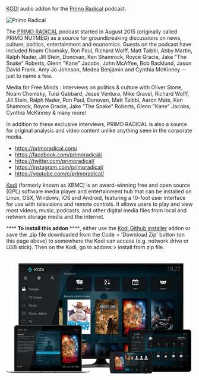 <a href="kodi.tv">KODI<a> audio addon for the <a href="https://www.primoradical.com/">Primo Radical</a> podcast.<br>

<img src="https://is5-ssl.mzstatic.com/image/thumb/Podcasts113/v4/68/6d/f7/686df76c-2424-4929-ec32-6a42bf0a4f49/mza_4331906737896123301.jpg/600x600bb.jpg" width="400" height="400" alt="Primo Radical"><br>

The <a href="https://www.primonutmeg.com/">PRIMO RADICAL</a> podcast started in August 2015 (originally called PRIMO NUTMEG) as a source for groundbreaking discussions on news, culture, politics, entertainment and economics. ​Guests on the podcast have included Noam Chomsky, Ron Paul, Richard Wolff, Matt Taibbi, Abby Martin, Ralph Nader, Jill Stein, Donovan, Ken Shamrock, Royce Gracie, Jake "The Snake" Roberts, Glenn "Kane" Jacobs, John McAffee, Bob Backlund, Jason David Frank, Amy Jo Johnson, Medea Benjamin and Cynthia McKinney -- just to name a few.<br>

Media for Free Minds : Interviews on politics & culture with Oliver Stone, Noam Chomsky, Tulsi Gabbard, Jesse Ventura, Mike Gravel, Richard Wolff, Jill Stein, Ralph Nader, Ron Paul, Donovan, Matt Taibbi, Aaron Maté, Ken Shamrock, Royce Gracie, Jake "The Snake" Roberts, Glenn "Kane" Jacobs, Cynthia McKinney & many more!

​In addition to these exclusive interviews, PRIMO RADICAL is also a source for original analysis and video content unlike anything seen in the corporate media.<br>

- <a href="https://primoradical.com/">https://primoradical.com/</a>
- <a href="https://facebook.com/primoradical/">https://facebook.com/primoradical/</a>
- <a href="https://twitter.com/primoradical/">https://twitter.com/primoradical/</a>
- <a href="https://instagram.com/primoradical/">https://instagram.com/primoradical/</a>
- <a href="https://youtube.com/c/primoradical/">https://youtube.com/c/primoradical/</a>

<a href="https://www.kodi.tv">Kodi</a> (formerly known as XBMC) is an award-winning free and open source (GPL) software media player and entertainment hub that can be installed on Linux, OSX, Windows, iOS and Android, featuring a 10-foot user interface for use with televisions and remote controls. It allows users to play and view most videos, music, podcasts, and other digital media files from local and network storage media and the internet.<br>

<b>^^^^ To install this addon ^^^^</b>, either use the <a href="https://www.tvaddons.co/github-browser-kodi/">Kodi Github installer</a> addon or save the .zip file downloaded from the Code > 'Download Zip' button (on this page above) to somewhere the Kodi can access (e.g. network drive or USB stick). Then on the Kodi, go to addons > install from zip file.<br>

<br><a href="https://www.kodi.tv"><img src="https://github.com/leopheard/Audio-Podcasts/blob/master/resources/media/about--devices.jpg?raw=true">
